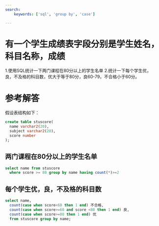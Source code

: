 ```yaml
---
search:
    keywords: ['sql', 'group by', 'case']

---
```


# 有一个学生成绩表字段分别是学生姓名，科目名称，成绩
1.使用SQL统计一下两门课程在80分以上的学生名单
2.统计一下每个学生优，良，不及格的科目数，优大于等于80分，良60-79，不合格小于60分。

# 参考解答
假设表结构如下：

```sql
create table stuscore(
  name varchar2(20),
  subject varchar2(20),
  score number
);
``` 

## 两门课程在80分以上的学生名单
```sql
select name from stuscore 
  where score >= 80 group by name having count(*)>=2
``` 

## 每个学生优，良，不及格的科目数
```sql
select name,
  count(case when score<60 then 1 end) 不合格,
  count(case when score>=60 and score <80 then 1 end) 良,
  count(case when score>=80 then 1 end) 优  
  from stuscore group by name;
``` 







